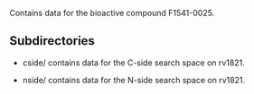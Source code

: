 Contains data for the bioactive compound F1541-0025.

## Subdirectories

- cside/ contains data for the C-side search space on rv1821.

- nside/ contains data for the N-side search space on rv1821.

